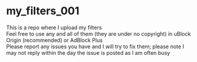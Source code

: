 # my_filters_001
This is a repo where I upload my filters <br/>
Feel free to use any and all of them (they are under no copyright) in uBlock Origin (recommended) or AdBlock Plus <br/>
Please report any issues you have and I will try to fix them; please note I may not reply within the day the issue is posted as I am often busy 
